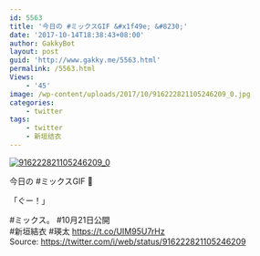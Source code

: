 ```yaml
---
id: 5563
title: '今日の #ミックスGIF &#x1f49e; &#8230;'
date: '2017-10-14T18:38:43+08:00'
author: GakkyBot
layout: post
guid: 'http://www.gakky.me/5563.html'
permalink: /5563.html
Views:
    - '45'
image: /wp-content/uploads/2017/10/916222821105246209_0.jpg
categories:
    - twitter
tags:
    - twitter
    - 新垣结衣
---
```


[![916222821105246209_0](http://www.yui-aragaki.org/wp-content/uploads/2017/10/916222821105246209_0.jpg)](http://www.yui-aragaki.org/wp-content/uploads/2017/10/916222821105246209_0.jpg)

今日の #ミックスGIF 💞

「ぐー！」

\#ミックス。 #10月21日公開  
\#新垣結衣 #瑛太 https://t.co/UIM95U7rHz  
Source: <https://twitter.com/i/web/status/916222821105246209>